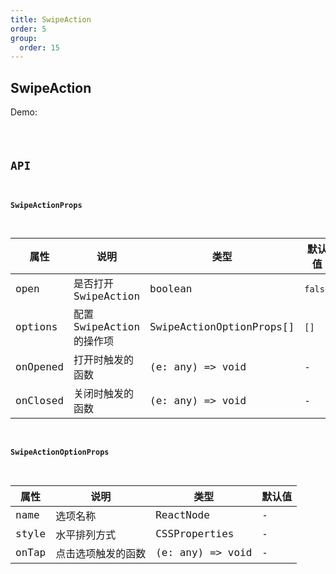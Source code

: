 ```yaml
---
title: SwipeAction
order: 5
group:
  order: 15
---
```


## SwipeAction

Demo:

<code src="./swipe-action/index.tsx" />

## API

#### SwipeActionProps

| 属性 | 说明 | 类型 | 默认值 |
| --- | --- | ---- | --- |
| open | 是否打开 SwipeAction | boolean | `false` |
| options | 配置 SwipeAction 的操作项 | SwipeActionOptionProps[] | `[]` |
| onOpened | 打开时触发的函数 | (e: any) => void | - |
| onClosed | 关闭时触发的函数 | (e: any) => void | - |


#### SwipeActionOptionProps

| 属性 | 说明 | 类型 | 默认值 |
| --- | --- | ---- | --- |
| name | 选项名称 | ReactNode | - |
| style | 水平排列方式 | CSSProperties | - |
| onTap | 点击选项触发的函数 | (e: any) => void | - |